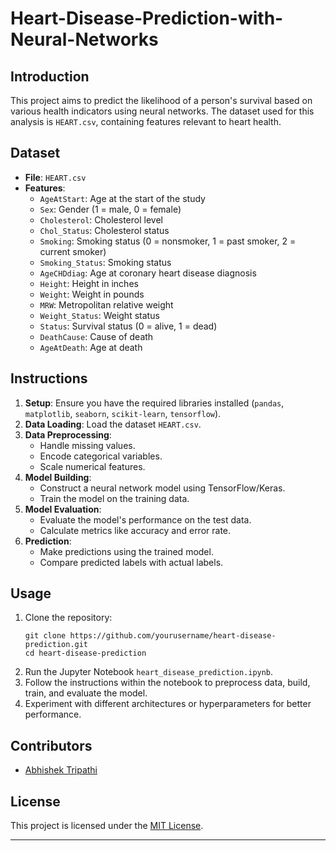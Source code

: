 # Heart-Disease-Prediction-with-Neural-Networks

## Introduction
This project aims to predict the likelihood of a person's survival based on various health indicators using neural networks. The dataset used for this analysis is `HEART.csv`, containing features relevant to heart health.

## Dataset
- **File**: `HEART.csv`
- **Features**: 
  - `AgeAtStart`: Age at the start of the study
  - `Sex`: Gender (1 = male, 0 = female)
  - `Cholesterol`: Cholesterol level
  - `Chol_Status`: Cholesterol status
  - `Smoking`: Smoking status (0 = nonsmoker, 1 = past smoker, 2 = current smoker)
  - `Smoking_Status`: Smoking status
  - `AgeCHDdiag`: Age at coronary heart disease diagnosis
  - `Height`: Height in inches
  - `Weight`: Weight in pounds
  - `MRW`: Metropolitan relative weight
  - `Weight_Status`: Weight status
  - `Status`: Survival status (0 = alive, 1 = dead)
  - `DeathCause`: Cause of death
  - `AgeAtDeath`: Age at death

## Instructions
1. **Setup**: Ensure you have the required libraries installed (`pandas`, `matplotlib`, `seaborn`, `scikit-learn`, `tensorflow`).
2. **Data Loading**: Load the dataset `HEART.csv`.
3. **Data Preprocessing**:
   - Handle missing values.
   - Encode categorical variables.
   - Scale numerical features.
4. **Model Building**:
   - Construct a neural network model using TensorFlow/Keras.
   - Train the model on the training data.
5. **Model Evaluation**:
   - Evaluate the model's performance on the test data.
   - Calculate metrics like accuracy and error rate.
6. **Prediction**:
   - Make predictions using the trained model.
   - Compare predicted labels with actual labels.

## Usage
1. Clone the repository:
   ```
   git clone https://github.com/yourusername/heart-disease-prediction.git
   cd heart-disease-prediction
   ```
2. Run the Jupyter Notebook `heart_disease_prediction.ipynb`.
3. Follow the instructions within the notebook to preprocess data, build, train, and evaluate the model.
4. Experiment with different architectures or hyperparameters for better performance.

## Contributors
- [Abhishek Tripathi](https://www.linkedin.com/in/abhishek-tripathi-analyst/)

## License
This project is licensed under the [MIT License](LICENSE).

---
